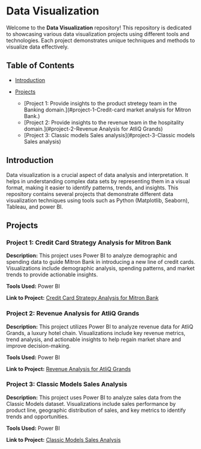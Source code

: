 # Data Visualization

Welcome to the **Data Visualization** repository! This repository is dedicated to showcasing various data visualization projects using different tools and technologies. Each project demonstrates unique techniques and methods to visualize data effectively.

## Table of Contents

- [Introduction](#introduction)
- [Projects](#projects)



  - [Project 1: Provide insights to the product stretegy team in the Banking domain.](#project-1-Credit-card market analysis for Mitron Bank.)
  - [Project 2: Provide insights to the revenue team in the hospitality domain.](#project-2-Revenue Analysis for AtliQ Grands)
  - [Project 3: Classic models Sales analysis](#project-3-Classic models Sales analysis)


## Introduction

Data visualization is a crucial aspect of data analysis and interpretation. It helps in understanding complex data sets by representing them in a visual format, making it easier to identify patterns, trends, and insights. This repository contains several projects that demonstrate different data visualization techniques using tools such as Python (Matplotlib, Seaborn), Tableau, and power BI.

## Projects

### Project 1: Credit Card Strategy Analysis for Mitron Bank

**Description:** This project uses Power BI to analyze demographic and spending data to guide Mitron Bank in introducing a new line of credit cards. Visualizations include demographic analysis, spending patterns, and market trends to provide actionable insights.

**Tools Used:** Power BI

**Link to Project:** [Credit Card Strategy Analysis for Mitron Bank](https://github.com/AnkitDatascience07/Data-visualization-Projects-/blob/main/Provide%20Insights%20to%20the%20Product%20Strategy%20Team%20in%20the%20Banking%20Domain.pbix)


### Project 2: Revenue Analysis for AtliQ Grands

**Description:** This project utilizes Power BI to analyze revenue data for AtliQ Grands, a luxury hotel chain. Visualizations include key revenue metrics, trend analysis, and actionable insights to help regain market share and improve decision-making.

**Tools Used:** Power BI

**Link to Project:** [Revenue Analysis for AtliQ Grands](https://github.com/AnkitDatascience07/Data-visualization-Projects-/blob/main/Revenue%20Insights%20-%20Project.pbix)

### Project 3: Classic Models Sales Analysis

**Description:** This project uses Power BI to analyze sales data from the Classic Models dataset. Visualizations include sales performance by product line, geographic distribution of sales, and key metrics to identify trends and opportunities.

**Tools Used:** Power BI

**Link to Project:** [Classic Models Sales Analysis](https://github.com/AnkitDatascience07/Data-visualization-Projects-/blob/main/Credit%20models%20Sales%20analysis.pbix)
